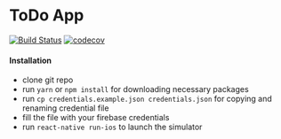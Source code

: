 # ToDo App

[![Build Status](https://travis-ci.org/tom-aglow/devlift.svg?branch=master)](https://travis-ci.org/tom-aglow/devlift)
[![codecov](https://codecov.io/gh/tom-aglow/devlift/branch/master/graph/badge.svg)](https://codecov.io/gh/tom-aglow/devlift)

#### Installation

* clone git repo
* run `yarn` or `npm install` for downloading necessary packages
* run `cp credentials.example.json credentials.json` for copying and renaming credential file
* fill the file with your firebase credentials
* run `react-native run-ios` to launch the simulator
